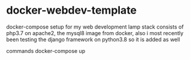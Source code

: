 # docker-webdev-template
docker-compose setup for my web development lamp stack consists of php3.7 on apache2, the mysql8 image from docker, also i most recently been testing the django framework on python3.8 so it is added as well

commands
docker-compose up
